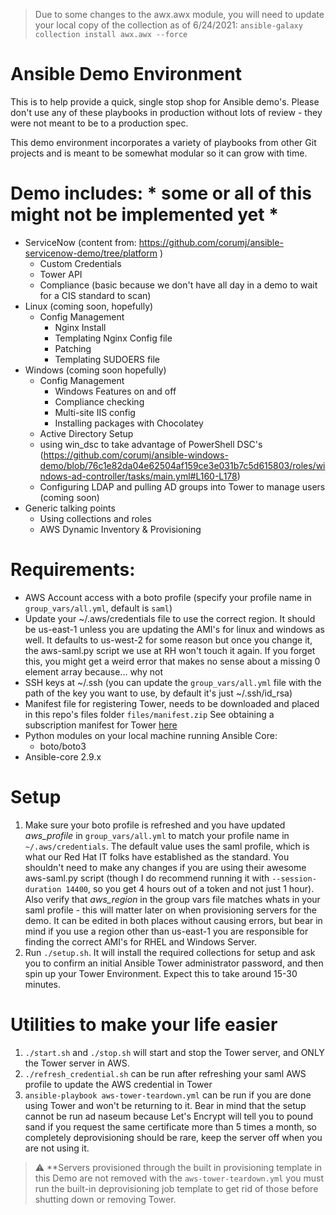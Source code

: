 > Due to some changes to the awx.awx module, you will need to update your
> local copy of the collection as of 6/24/2021:
> `ansible-galaxy collection install awx.awx --force`

# Ansible Demo Environment
This is to help provide a quick, single stop shop for Ansible demo's.  Please don't use any of these playbooks in production without lots of review - they were not meant to be to a production spec.  

This demo environment incorporates a variety of playbooks from other Git projects and is meant to be somewhat modular so it can grow with time.  

# Demo includes: * some or all of this might not be implemented yet *
  * ServiceNow (content from: https://github.com/corumj/ansible-servicenow-demo/tree/platform )
    * Custom Credentials
    * Tower API 
    * Compliance (basic because we don't have all day in a demo to wait for a CIS standard to scan)
  * Linux (coming soon, hopefully)
    * Config Management 
      * Nginx Install
      * Templating Nginx Config file
      * Patching 
      * Templating SUDOERS file
  * Windows (coming soon hopefully)
    * Config Management 
      * Windows Features on and off
      * Compliance checking 
      * Multi-site IIS config 
      * Installing packages with Chocolatey
    * Active Directory Setup
    * using win_dsc to take advantage of PowerShell DSC's 
      (https://github.com/corumj/ansible-windows-demo/blob/76c1e82da04e62504af159ce3e031b7c5d615803/roles/windows-ad-controller/tasks/main.yml#L160-L178)  
    * Configuring LDAP and pulling AD groups into Tower to manage users (coming soon)
  * Generic talking points
    * Using collections and roles
    * AWS Dynamic Inventory & Provisioning
  

# Requirements:
  * AWS Account access with a boto profile (specify your profile name in `group_vars/all.yml`, default is `saml`)
  * Update your ~/.aws/credentials file to use the correct region. It should be us-east-1 unless you are updating the AMI's for linux and windows as well.  It defaults to us-west-2 for some reason but once you change it, the aws-saml.py script we use at RH won't touch it again.  If you forget this, you might get a weird error that makes no sense about a missing 0 element array because... why not
  * SSH keys at ~/.ssh (you can update the `group_vars/all.yml` file with the path of the key you want to use, by default it's just ~/.ssh/id_rsa)
  * Manifest file for registering Tower, needs to be downloaded and placed in this repo's files folder `files/manifest.zip`  See obtaining a subscription manifest for Tower [here](https://docs.ansible.com/ansible-tower/latest/html/userguide/import_license.html#obtaining-a-subscriptions-manifest)
  * Python modules on your local machine running Ansible Core:
    * boto/boto3 
  * Ansible-core 2.9.x 
    
# Setup
1. Make sure your boto profile is refreshed and you have updated *aws_profile* in `group_vars/all.yml` to match your profile name in `~/.aws/credentials`.  The default value uses the saml profile, which is what our Red Hat IT folks have established as the standard.  You shouldn't need to make any changes if you are using their awesome aws-saml.py script (though I do recommend running it with `--session-duration 14400`, so you get 4 hours out of a token and not just 1 hour).  Also verify that *aws_region* in the group vars file matches whats in your saml profile - this will matter later on when provisioning servers for the demo.  It can be edited in both places without causing errors, but bear in mind if you use a region other than us-east-1 you are responsible for finding the correct AMI's for RHEL and Windows Server.  
2. Run `./setup.sh`.  It will install the required collections for setup and ask you to confirm an initial Ansible Tower administrator password, and then spin up your Tower Environment.  Expect this to take around 15-30 minutes. 

# Utilities to make your life easier
1. `./start.sh` and `./stop.sh` will start and stop the Tower server, and ONLY the Tower server in AWS.
2. `./refresh_credential.sh` can be run after refreshing your saml AWS profile to update the AWS credential in Tower
3. `ansible-playbook aws-tower-teardown.yml` can be run if you are done using Tower and won't be returning to it.  Bear in mind that the setup cannot be run ad naseum because Let's Encrypt will tell you to pound sand if you request the same certificate more than 5 times a month, so completely deprovisioning should be rare, keep the server off when you are not using it.  
> :warning: **Servers provisioned through the built in provisioning template in this Demo are not removed with the `aws-tower-teardown.yml` you must run the built-in deprovisioning job template to get rid of those before shutting down or removing Tower.
